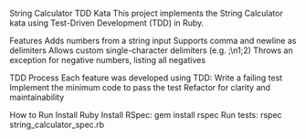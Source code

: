 String Calculator TDD Kata
This project implements the String Calculator kata using Test-Driven Development (TDD) in Ruby.

Features
Adds numbers from a string input
Supports comma and newline as delimiters
Allows custom single-character delimiters (e.g. ;\n1;2)
Throws an exception for negative numbers, listing all negatives

TDD Process
Each feature was developed using TDD:
Write a failing test
Implement the minimum code to pass the test
Refactor for clarity and maintainability


How to Run
Install Ruby
Install RSpec: gem install rspec
Run tests: rspec string_calculator_spec.rb
